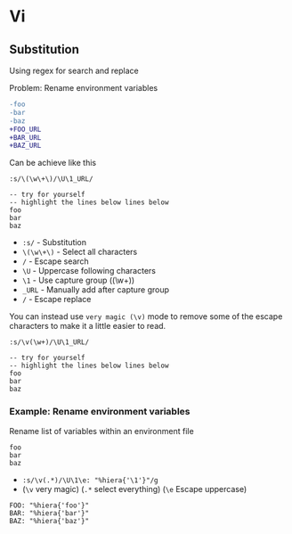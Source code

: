 # Vi

## Substitution

Using regex for search and replace

Problem: Rename environment variables

```diff
-foo
-bar
-baz
+FOO_URL
+BAR_URL
+BAZ_URL
```

Can be achieve like this

`:s/\(\w\+\)/\U\1_URL/`

```text
-- try for yourself
-- highlight the lines below lines below
foo
bar
baz
```

- `:s/` - Substitution
- `\(\w\+\)` - Select all characters
- `/` - Escape search
- `\U` - Uppercase following characters
- `\1` - Use capture group (\(\w\+\))
- `_URL` - Manually add after capture group
- `/` - Escape replace

You can instead use `very magic (\v)` mode to remove some of the
escape characters to make it a little easier to read.

`:s/\v(\w+)/\U\1_URL/`

```text
-- try for yourself
-- highlight the lines below lines below
foo
bar
baz
```

### Example: Rename environment variables

Rename list of variables within an environment file

```text
foo
bar
baz
```

- `:s/\v(.*)/\U\1\e: "%hiera{'\1'}"/g`
- (`\v` very magic) (`.*` select everything) (`\e` Escape uppercase)

```text
FOO: "%hiera{'foo'}"
BAR: "%hiera{'bar'}"
BAZ: "%hiera{'baz'}"
```

